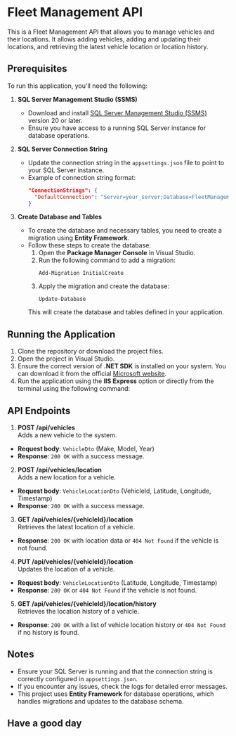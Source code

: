 ﻿# Fleet Management API

This is a Fleet Management API that allows you to manage vehicles and their locations. It allows adding vehicles, adding and updating their locations, and retrieving the latest vehicle location or location history.

## Prerequisites

To run this application, you'll need the following:

1. **SQL Server Management Studio (SSMS)**
   - Download and install [SQL Server Management Studio (SSMS)](https://aka.ms/ssmsfullsetup) version 20 or later.
   - Ensure you have access to a running SQL Server instance for database operations.

2. **SQL Server Connection String**
   - Update the connection string in the `appsettings.json` file to point to your SQL Server instance.
   - Example of connection string format:
     ```json
     "ConnectionStrings": {
       "DefaultConnection": "Server=your_server;Database=FleetManagementDb;User Id=your_username;Password=your_password;"
     }
     ```

3. **Create Database and Tables**
   - To create the database and necessary tables, you need to create a migration using **Entity Framework**.
   - Follow these steps to create the database:
     1. Open the **Package Manager Console** in Visual Studio.
     2. Run the following command to add a migration:
        ```
        Add-Migration InitialCreate
        ```
     3. Apply the migration and create the database:
        ```
        Update-Database
        ```
     This will create the database and tables defined in your application.

## Running the Application

1. Clone the repository or download the project files.
2. Open the project in Visual Studio.
3. Ensure the correct version of **.NET SDK** is installed on your system. You can download it from the official [Microsoft website](https://dotnet.microsoft.com/download).
4. Run the application using the **IIS Express** option or directly from the terminal using the following command:


## API Endpoints

1. **POST /api/vehicles**  
Adds a new vehicle to the system.
- **Request body**: `VehicleDto` (Make, Model, Year)
- **Response**: `200 OK` with a success message.

2. **POST /api/vehicles/location**  
Adds a new location for a vehicle.
- **Request body**: `VehicleLocationDto` (VehicleId, Latitude, Longitude, Timestamp)
- **Response**: `200 OK` with a success message.

3. **GET /api/vehicles/{vehicleId}/location**  
Retrieves the latest location of a vehicle.
- **Response**: `200 OK` with location data or `404 Not Found` if the vehicle is not found.

4. **PUT /api/vehicles/{vehicleId}/location**  
Updates the location of a vehicle.
- **Request body**: `VehicleLocationDto` (Latitude, Longitude, Timestamp)
- **Response**: `200 OK` or `404 Not Found` if the vehicle is not found.

5. **GET /api/vehicles/{vehicleId}/location/history**  
Retrieves the location history of a vehicle.
- **Response**: `200 OK` with a list of vehicle location history or `404 Not Found` if no history is found.

## Notes

- Ensure your SQL Server is running and that the connection string is correctly configured in `appsettings.json`.
- If you encounter any issues, check the logs for detailed error messages.
- This project uses **Entity Framework** for database operations, which handles migrations and updates to the database schema.

## Have a good day 
